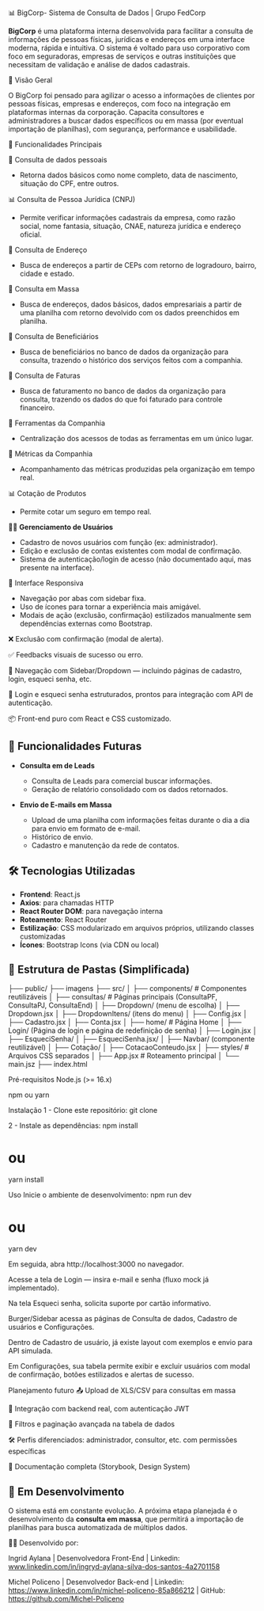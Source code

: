 📊 BigCorp- Sistema de Consulta de Dados | Grupo FedCorp

**BigCorp** é uma plataforma interna desenvolvida para facilitar a consulta de informações de pessoas físicas, jurídicas e endereços em uma interface moderna, rápida e intuitiva. O sistema é voltado para uso corporativo com foco em seguradoras, empresas de serviços e outras instituições que necessitam de validação e análise de dados cadastrais.

🧩 Visão Geral

O BigCorp foi pensado para agilizar o acesso a informações de clientes por pessoas físicas, empresas e endereços, com foco na integração em plataformas internas da corporação.
Capacita consultores e administradores a buscar dados específicos ou em massa (por eventual importação de planilhas), com segurança, performance e usabilidade.

🎯 Funcionalidades Principais

📄 Consulta de dados pessoais 
- Retorna dados básicos como nome completo, data de nascimento, situação do CPF, entre outros.

📊 Consulta de Pessoa Jurídica (CNPJ)
  - Permite verificar informações cadastrais da empresa, como razão social, nome fantasia, situação, CNAE, natureza jurídica e endereço oficial.
    
🔎 Consulta de Endereço
  - Busca de endereços a partir de CEPs com retorno de logradouro, bairro, cidade e estado.

🔎 Consulta em Massa 
  - Busca de endereços, dados básicos, dados empresariais a partir de uma planilha com retorno devolvido com os dados preenchidos em planilha.

🔎 Consulta de Beneficiários  
  - Busca de beneficiários no banco de dados da organização para consulta, trazendo o histórico dos serviços feitos com a companhia.

🔎 Consulta de Faturas  
  - Busca de faturamento no banco de dados da organização para consulta, trazendo os dados do que foi faturado para controle financeiro.

🔎 Ferramentas da Companhia  
  - Centralização dos acessos de todas as ferramentas em um único lugar.

🔎 Métricas da Companhia  
  - Acompanhamento das métricas produzidas pela organização em tempo real.

📊 Cotação de Produtos
  - Permite cotar um seguro em tempo real.

🧑‍💻 **Gerenciamento de Usuários**
  - Cadastro de novos usuários com função (ex: administrador).
  - Edição e exclusão de contas existentes com modal de confirmação.
  - Sistema de autenticação/login de acesso (não documentado aqui, mas presente na interface).

📁 Interface Responsiva
  - Navegação por abas com sidebar fixa.
  - Uso de ícones para tornar a experiência mais amigável.
  - Modais de ação (exclusão, confirmação) estilizados manualmente sem dependências externas como Bootstrap.

❌ Exclusão com confirmação (modal de alerta).

✅ Feedbacks visuais de sucesso ou erro.

🔗 Navegação com Sidebar/Dropdown — incluindo páginas de cadastro, login, esqueci senha, etc.

🔐 Login e esqueci senha estruturados, prontos para integração com API de autenticação.

📦 Front-end puro com React e CSS customizado.

## 📂 Funcionalidades Futuras

- **Consulta em de Leads**
  - Consulta de Leads para comercial buscar informações.
  - Geração de relatório consolidado com os dados retornados.
 
- **Envio de E-mails em Massa**
  - Upload de uma planilha com informações feitas durante o dia a dia para envio em formato de e-mail.
  - Histórico de envio.
  - Cadastro e manutenção da rede de contatos.

## 🛠️ Tecnologias Utilizadas

- **Frontend**: React.js
- **Axios**: para chamadas HTTP
- **React Router DOM**: para navegação interna
- **Roteamento**: React Router
- **Estilização**: CSS modularizado em arquivos próprios, utilizando classes customizadas
- **Ícones**: Bootstrap Icons (via CDN ou local)

## 🔧 Estrutura de Pastas (Simplificada)

├── public/
  ├── imagens
├── src/
│ ├── components/ # Componentes reutilizáveis
│ ├── consultas/ # Páginas principais (ConsultaPF, ConsultaPJ, ConsultaEnd)
│ ├── Dropdown/ (menu de escolha)
│   ├── Dropdown.jsx
│   ├── DropdownItens/ (itens do menu)
│    ├── Config.jsx
│    ├── Cadastro.jsx
│    ├── Conta.jsx
│ ├── home/ # Página Home
│ ├── Login/ (Página de login e página de redefinição de senha)
│   ├── Login.jsx
│  ├── EsqueciSenha/ 
│    ├── EsqueciSenha.jsx/ 
│ ├── Navbar/ (componente reutilizável)
│ ├── Cotação/ 
│   ├── CotacaoConteudo.jsx
│ ├── styles/ # Arquivos CSS separados
│ ├── App.jsx # Roteamento principal
│ └── main.jsz
├──  index.html


Pré-requisitos
Node.js (>= 16.x)

npm ou yarn

Instalação
1 - Clone este repositório:
git clone

2 - Instale as dependências:
npm install
# ou
yarn install

Uso
Inicie o ambiente de desenvolvimento:
npm run dev
# ou
yarn dev

Em seguida, abra http://localhost:3000 no navegador.

Acesse a tela de Login — insira e-mail e senha (fluxo mock já implementado).

Na tela Esqueci senha, solicita suporte por cartão informativo.

Burger/Sidebar acessa as páginas de Consulta de dados, Cadastro de usuários e Configurações.

Dentro de Cadastro de usuário, já existe layout com exemplos e envio para API simulada.

Em Configurações, sua tabela permite exibir e excluir usuários com modal de confirmação, botões estilizados e alertas de sucesso.

Planejamento futuro
📤 Upload de XLS/CSV para consultas em massa

🔐 Integração com backend real, com autenticação JWT

🔎 Filtros e paginação avançada na tabela de dados

🛠️ Perfis diferenciados: administrador, consultor, etc. com permissões específicas

🧩 Documentação completa (Storybook, Design System)

## 🚧 Em Desenvolvimento

O sistema está em constante evolução. A próxima etapa planejada é o desenvolvimento da **consulta em massa**, que permitirá a importação de planilhas para busca automatizada de múltiplos dados.

🧑‍💻 Desenvolvido por:

Ingrid Aylana | Desenvolvedora Front-End | Linkedin: www.linkedin.com/in/ingryd-aylana-silva-dos-santos-4a2701158

Michel Policeno | Desenvolvedor Back-end | Linkedin: https://www.linkedin.com/in/michel-policeno-85a866212 | GitHub: https://github.com/Michel-Policeno
